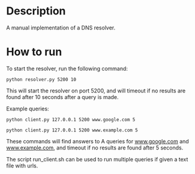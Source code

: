 # Description
A manual implementation of a DNS resolver.

# How to run

To start the resolver, run the following command:
```
python resolver.py 5200 10
```
This will start the resolver on port 5200, and will timeout if no results are found after 10 seconds after a query is made.

Example queries:
```
python client.py 127.0.0.1 5200 www.google.com 5
```
```
python client.py 127.0.0.1 5200 www.example.com 5
```
These commands will find answers to A queries for www.google.com and www.example.com, and timeout if no
results are found after 5 seconds.

The script run_client.sh can be used to run multiple queries if given a text file with urls.
